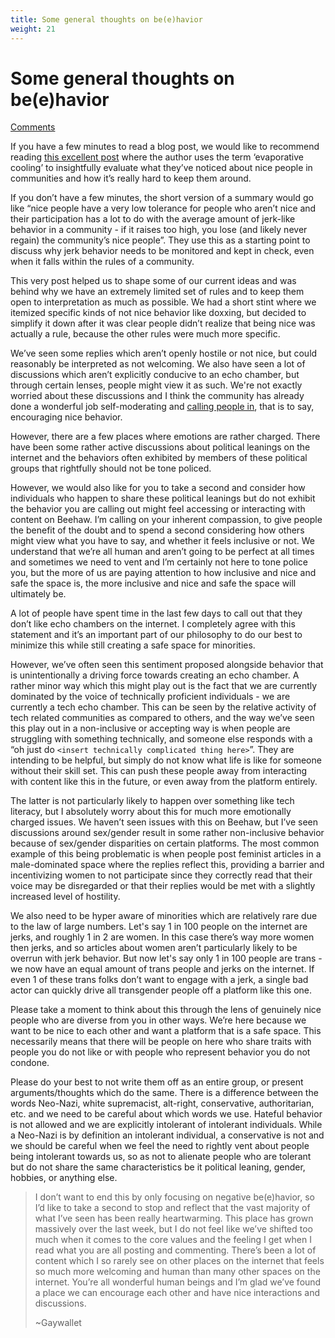 ```yaml
---
title: Some general thoughts on be(e)havior
weight: 21
---
```

# Some general thoughts on be(e)havior
[Comments](https://beehaw.org/post/459291)

If you have a few minutes to read a blog post, we would like to recommend reading [this excellent post](https://eev.ee/blog/2016/07/22/on-a-technicality/) where the author uses the term ‘evaporative cooling’ to insightfully evaluate what they’ve noticed about nice people in communities and how it’s really hard to keep them around. 

If you don’t have a few minutes, the short version of a summary would go like “nice people have a very low tolerance for people who aren’t nice and their participation has a lot to do with the average amount of jerk-like behavior in a community - if it raises too high, you lose (and likely never regain) the community’s nice people”. They use this as a starting point to discuss why jerk behavior needs to be monitored and kept in check, even when it falls within the rules of a community. 

This very post helped us to shape some of our current ideas and was behind why we have an extremely limited set of rules and to keep them open to interpretation as much as possible. We had a short stint where we itemized specific kinds of not nice behavior like doxxing, but decided to simplify it down after it was clear people didn’t realize that being nice was actually a rule, because the other rules were much more specific.

We’ve seen some replies which aren’t openly hostile or not nice, but could reasonably be interpreted as not welcoming. We also have seen a lot of discussions which aren’t explicitly conducive to an echo chamber, but through certain lenses, people might view it as such. We're not exactly worried about these discussions and I think the community has already done a wonderful job self-moderating and [calling people in](https://edib.harvard.edu/files/dib/files/calling_in_and_calling_out_guide_v4.pdf), that is to say, encouraging nice behavior. 

However, there are a few places where emotions are rather charged. There have been some rather active discussions about political leanings on the internet and the behaviors often exhibited by members of these political groups that rightfully should not be tone policed. 

However, we would also like for you to take a second and consider how individuals who happen to share these political leanings but do not exhibit the behavior you are calling out might feel accessing or interacting with content on Beehaw. I’m calling on your inherent compassion, to give people the benefit of the doubt and to spend a second considering how others might view what you have to say, and whether it feels inclusive or not. We understand that we’re all human and aren’t going to be perfect at all times and sometimes we need to vent and I’m certainly not here to tone police you, but the more of us are paying attention to how inclusive and nice and safe the space is, the more inclusive and nice and safe the space will ultimately be.

A lot of people have spent time in the last few days to call out that they don’t like echo chambers on the internet. I completely agree with this statement and it’s an important part of our philosophy to do our best to minimize this while still creating a safe space for minorities. 

However, we’ve often seen this sentiment proposed alongside behavior that is unintentionally a driving force towards creating an echo chamber. A rather minor way which this might play out is the fact that we are currently dominated by the voice of technically proficient individuals - we are currently a tech echo chamber. This can be seen by the relative activity of tech related communities as compared to others, and the way we’ve seen this play out in a non-inclusive or accepting way is when people are struggling with something technically, and someone else responds with a “oh just do `<insert technically complicated thing here>`”. They are intending to be helpful, but simply do not know what life is like for someone without their skill set. This can push these people away from interacting with content like this in the future, or even away from the platform entirely. 

The latter is not particularly likely to happen over something like tech literacy, but I absolutely worry about this for much more emotionally charged issues. We haven’t seen issues with this on Beehaw, but I’ve seen discussions around sex/gender result in some rather non-inclusive behavior because of sex/gender disparities on certain platforms. The most common example of this being problematic is when people post feminist articles in a male-dominated space where the replies reflect this, providing a barrier and incentivizing women to not participate since they correctly read that their voice may be disregarded or that their replies would be met with a slightly increased level of hostility.

We also need to be hyper aware of minorities which are relatively rare due to the law of large numbers. Let's say 1 in 100 people on the internet are jerks, and roughly 1 in 2 are women. In this case there’s way more women then jerks, and so articles about women aren’t particularly likely to be overrun with jerk behavior. But now let's say only 1 in 100 people are trans - we now have an equal amount of trans people and jerks on the internet. If even 1 of these trans folks don’t want to engage with a jerk, a single bad actor can quickly drive all transgender people off a platform like this one. 

Please take a moment to think about this through the lens of genuinely nice people who are diverse from you in other ways. We’re here because we want to be nice to each other and want a platform that is a safe space. This necessarily means that there will be people on here who share traits with people you do not like or with people who represent behavior you do not condone. 

Please do your best to not write them off as an entire group, or present arguments/thoughts which do the same. There is a difference between the words Neo-Nazi, white supremacist, alt-right, conservative, authoritarian, etc. and we need to be careful about which words we use. Hateful behavior is not allowed and we are explicitly intolerant of intolerant individuals. While a Neo-Nazi is by definition an intolerant individual, a conservative is not and we should be careful when we feel the need to rightly vent about people being intolerant towards us, so as not to alienate people who are tolerant but do not share the same characteristics be it political leaning, gender, hobbies, or anything else.

> I don’t want to end this by only focusing on negative be(e)havior, so I’d like to take a second to stop and reflect that the vast majority of what I’ve seen has been really heartwarming. This place has grown massively over the last week, but I do not feel like we’ve shifted too much when it comes to the core values and the feeling I get when I read what you are all posting and commenting. There’s been a lot of content which I so rarely see on other places on the internet that feels so much more welcoming and human than many other spaces on the internet. You’re all wonderful human beings and I’m glad we’ve found a place we can encourage each other and have nice interactions and discussions.
> 
> ~Gaywallet
